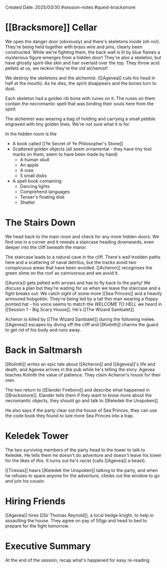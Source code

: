 Created Date: 2025/03/30
#session-notes
#quest-bracksmore
# [[Bracksmore]] Cellar
We open the danger door (*obviously*) and there's skeletons inside (oh no!). They're being held together with brass wire and pins, clearly been constructed.
While we're fighting them, the back wall is lit by blue flames a mysterious figure emerges from a hidden door! They're also a skeleton, but have ghostly spirit-like skin and hair overlaid over the top. They throw acid pellets at us, we reckon they're the old alchemist!

We destroy the skeletons and the alchemist. ([[Agevea]] cuts his head in half at the mouth). As he dies, the spirit disappears and the bones turn to dust.

Each skeleton had a golden rib bone with runes on it. The runes on them contain the necromantic spell that was binding their souls here from the spirit

The alchemist was wearing a bag of holding and carrying a small pebble engraved with tiny golden lines. We're not sure what it is for.

In the hidden room is the
- A book called [[Ye Secret of Ye Philosopher's Stone]]
- Scattered golden objects (all seem ornamental - they have tiny tool marks on them, seem to have been made by hand)
	- A human skull
	- An apple
	- A rose
	- 5 small disks
- A spell book containing:
	- Dancing lights
	- Comprehend languages
	- Tenser's floating disk
	- Shatter
# The Stairs Down
We head back to the main room and check for any more hidden doors. We find one in a corner and it reveals a staircase heading downwards, even deeper into the cliff beneath the manor.

The staircase leads to a natural cave in the cliff. There's well trodden paths here and a scattering of naval detritus, but the tracks avoid two conspicuous areas that have been avoided. [[Acheron]] recognises the green slime on the roof as carnivorous and we avoid it.

[[Aurora]] gets pelted with arrows and has to fly back to the party! We discuss a plan but they're waiting for us when we leave the staircase and a fight breaks out. We catch sight of some more [[Sea Princes]] and a heavily armoured hobgoblin. They're being led by a tall thin man wearing a floppy pointed hat - his voice seems to match the *WELCOME TO HELL* we heard in [[Session 1 - Big Scary House]]. He's [[The Wizard Sambalet]].

Acheron is killed by [[The Wizard Sambalet]] during the following melee. [[Agevea]] escapes by diving off the cliff and [[Kolinth]] charms the guard to get rid of his body and runs away.
# Back in Saltmarsh
[[Kolinth]] writes an epic tale about [[Acheron]] and [[Agevea]]'s life and death, and Agevea arrives in the pub while he's telling the story. Agevea teaches Kolinth the value of patience. They claim Acheron's house for their own.

The two return to [[Elander Fireborn]] and describe what happened in [[Bracksmore]]. Elander tells them if they want to know more about the necromantic objects, they should go and talk to [[Keledek the Unspoken]].

He also says if the party clear out the house of Sea Princes, they can use the code book they found to lure more Sea Princes into a trap.
# Keledek Tower
The two surviving members of the party head to the tower to talk to Keledek. He tells them he doesn't do adventure and doesn't leave his tower for the likes of *this*. It turns out he's racist (calls [[Agevea]] a beast).

[[Tiresias]] hears [[Keledek the Unspoken]] talking to the party, and when he refuses to spare anyone for the adventure, climbs out the window to go and join his cousin.
# Hiring Friends
[[Agevea]] hires [[Sir Thomas Reynold]], a local hedge knight, to help in assaulting the house. They agree on pay of 50gp and head to bed to prepare for the fight tomorrow.
# Executive Summary
At the end of the session, recap what's happened for easy re-reading